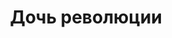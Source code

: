 ---
title: 'Дочь революции'
# titleEnglish: ''
# dateStart: 2020
dateEnd: 2018
images: ['дочь_революции.tif']
extra: 'бумага, гуашь'
size: 'A4'
# display: false
# text: ''
---